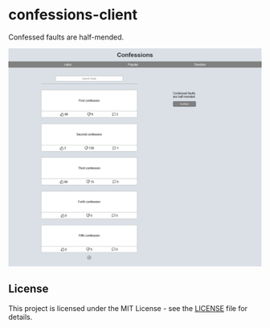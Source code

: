 # confessions-client

Confessed faults are half-mended.

![Screenshot](docs/images/screenshot.png)

## License

This project is licensed under the MIT License - see the [LICENSE](LICENSE) file for details.
